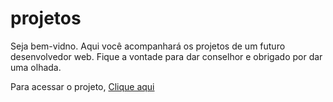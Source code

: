 # projetos
 Seja bem-vidno. Aqui você acompanhará os projetos de um futuro desenvolvedor web. Fique a vontade para dar conselhor e obrigado por dar uma olhada.

<p>Para acessar o projeto, <a href="https://ethan2030.github.io/projetos/">Clique aqui</a></p>
